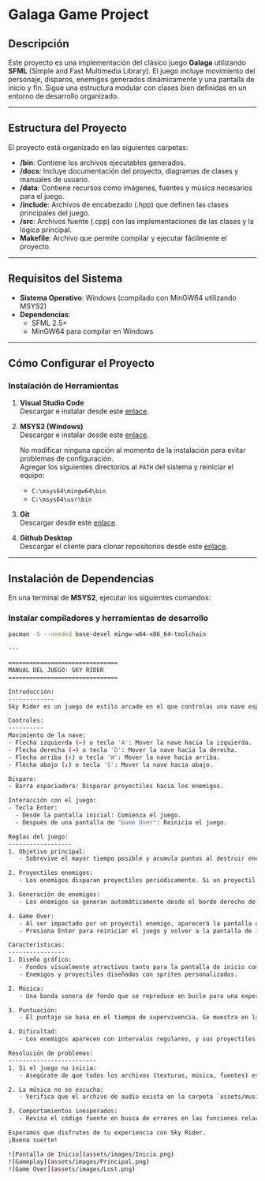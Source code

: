 # Galaga Game Project

## Descripción

Este proyecto es una implementación del clásico juego **Galaga** utilizando **SFML** (Simple and Fast Multimedia Library). El juego incluye movimiento del personaje, disparos, enemigos generados dinámicamente y una pantalla de inicio y fin. Sigue una estructura modular con clases bien definidas en un entorno de desarrollo organizado.

---

## Estructura del Proyecto

El proyecto está organizado en las siguientes carpetas:

- **/bin**: Contiene los archivos ejecutables generados.
- **/docs**: Incluye documentación del proyecto, diagramas de clases y manuales de usuario.
- **/data**: Contiene recursos como imágenes, fuentes y música necesarios para el juego.
- **/include**: Archivos de encabezado (.hpp) que definen las clases principales del juego.
- **/src**: Archivos fuente (.cpp) con las implementaciones de las clases y la lógica principal.
- **Makefile**: Archivo que permite compilar y ejecutar fácilmente el proyecto.

---

## Requisitos del Sistema

- **Sistema Operativo**: Windows (compilado con MinGW64 utilizando MSYS2)
- **Dependencias**:
  - SFML 2.5+
  - MinGW64 para compilar en Windows

---

## Cómo Configurar el Proyecto

### Instalación de Herramientas

1. **Visual Studio Code**  
   Descargar e instalar desde este [enlace](https://code.visualstudio.com/).

2. **MSYS2 (Windows)**  
   Descargar e instalar desde este [enlace](https://github.com/msys2/msys2-installer/releases/download/2023-05-26/msys2-x86_64-20230526.exe).  

   No modificar ninguna opción al momento de la instalación para evitar problemas de configuración.  
   Agregar los siguientes directorios al `PATH` del sistema y reiniciar el equipo:
   - `C:\msys64\mingw64\bin`
   - `C:\msys64\usr\bin`

3. **Git**  
   Descargar desde este [enlace](https://git-scm.com/).

4. **Github Desktop**  
   Descargar el cliente para clonar repositorios desde este [enlace](https://desktop.github.com/).

---

## Instalación de Dependencias

En una terminal de **MSYS2**, ejecutar los siguientes comandos:

### Instalar compiladores y herramientas de desarrollo
```bash
pacman -S --needed base-devel mingw-w64-x86_64-toolchain

---

===============================
MANUAL DEL JUEGO: SKY RIDER
===============================

Introducción:
-------------
Sky Rider es un juego de estilo arcade en el que controlas una nave espacial para esquivar enemigos, disparar proyectiles y obtener la mayor puntuación posible. Este manual te guiará en los controles, reglas del juego y características principales.

Controles:
----------
Movimiento de la nave:
- Flecha izquierda (←) o tecla 'A': Mover la nave hacia la izquierda.
- Flecha derecha (→) o tecla 'D': Mover la nave hacia la derecha.
- Flecha arriba (↑) o tecla 'W': Mover la nave hacia arriba.
- Flecha abajo (↓) o tecla 'S': Mover la nave hacia abajo.

Disparo:
- Barra espaciadora: Disparar proyectiles hacia los enemigos.

Interacción con el juego:
- Tecla Enter: 
  - Desde la pantalla inicial: Comienza el juego.
  - Después de una pantalla de "Game Over": Reinicia el juego.

Reglas del juego:
------------------
1. Objetivo principal:
   - Sobrevive el mayor tiempo posible y acumula puntos al destruir enemigos.

2. Proyectiles enemigos:
   - Los enemigos disparan proyectiles periódicamente. Si un proyectil enemigo impacta tu nave, aparecerá la pantalla de "Game Over".

3. Generación de enemigos:
   - Los enemigos se generan automáticamente desde el borde derecho de la pantalla y se mueven hacia la izquierda.

4. Game Over:
   - Al ser impactado por un proyectil enemigo, aparecerá la pantalla de "Game Over".
   - Presiona Enter para reiniciar el juego y volver a la pantalla de inicio.

Características:
----------------
1. Diseño gráfico:
   - Fondos visualmente atractivos tanto para la pantalla de inicio como para el juego principal.
   - Enemigos y proyectiles diseñados con sprites personalizados.

2. Música:
   - Una banda sonora de fondo que se reproduce en bucle para una experiencia inmersiva.

3. Puntuación:
   - El puntaje se basa en el tiempo de supervivencia. Se muestra en la esquina superior izquierda durante el juego.

4. Dificultad:
   - Los enemigos aparecen con intervalos regulares, y sus proyectiles aumentan la dificultad con el tiempo.

Resolución de problemas:
-------------------------
1. Si el juego no inicia:
   - Asegúrate de que todos los archivos (texturas, música, fuentes) estén en las rutas correctas según el código.

2. La música no se escucha:
   - Verifica que el archivo de audio exista en la carpeta `assets/music` con el nombre exacto mencionado en el código.

3. Comportamientos inesperados:
   - Revisa el código fuente en busca de errores en las funciones relacionadas.

Esperamos que disfrutes de tu experiencia con Sky Rider.
¡Buena suerte!

![Pantalla de Inicio](assets/images/Inicio.png)
![Gameplay](assets/images/Principal.png)
![Game Over](assets/images/Lost.png)